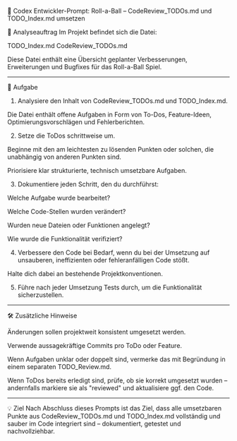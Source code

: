 🧠 Codex Entwickler-Prompt: Roll-a-Ball – CodeReview_TODOs.md und TODO_Index.md umsetzen

📄 Analyseauftrag
Im Projekt befindet sich die Datei:

TODO_Index.md
CodeReview_TODOs.md

Diese Datei enthält eine Übersicht geplanter Verbesserungen, Erweiterungen und Bugfixes für das Roll-a-Ball Spiel.

---

🎯 Aufgabe

1. Analysiere den Inhalt von CodeReview_TODOs.md und TODO_Index.md.

Die Datei enthält offene Aufgaben in Form von To-Dos, Feature-Ideen, Optimierungsvorschlägen und Fehlerberichten.


2. Setze die ToDos schrittweise um.

Beginne mit den am leichtesten zu lösenden Punkten oder solchen, die unabhängig von anderen Punkten sind.

Priorisiere klar strukturierte, technisch umsetzbare Aufgaben.


3. Dokumentiere jeden Schritt, den du durchführst:

Welche Aufgabe wurde bearbeitet?

Welche Code-Stellen wurden verändert?

Wurden neue Dateien oder Funktionen angelegt?

Wie wurde die Funktionalität verifiziert?


4. Verbessere den Code bei Bedarf, wenn du bei der Umsetzung auf unsauberen, ineffizienten oder fehleranfälligen Code stößt.

Halte dich dabei an bestehende Projektkonventionen.


5. Führe nach jeder Umsetzung Tests durch, um die Funktionalität sicherzustellen.


---

🛠️ Zusätzliche Hinweise

Änderungen sollen projektweit konsistent umgesetzt werden.

Verwende aussagekräftige Commits pro ToDo oder Feature.

Wenn Aufgaben unklar oder doppelt sind, vermerke das mit Begründung in einem separaten TODO_Review.md.

Wenn ToDos bereits erledigt sind, prüfe, ob sie korrekt umgesetzt wurden – andernfalls markiere sie als "reviewed" und aktualisiere ggf. den Code.



---

💡 Ziel
Nach Abschluss dieses Prompts ist das Ziel, dass alle umsetzbaren Punkte aus CodeReview_TODOs.md und TODO_Index.md vollständig und sauber im Code integriert sind – dokumentiert, getestet und nachvollziehbar.
